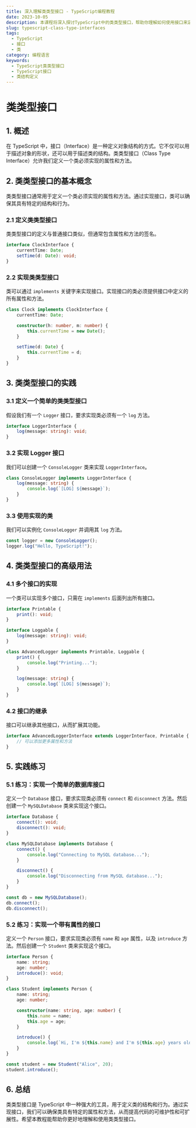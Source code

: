 ```yaml
---
title: 深入理解类类型接口 - TypeScript编程教程
date: 2023-10-05
description: 本课程将深入探讨TypeScript中的类类型接口，帮助你理解如何使用接口来定义类的结构和行为，提升代码的可维护性和扩展性。
slug: typescript-class-type-interfaces
tags:
  - TypeScript
  - 接口
  - 类
category: 编程语言
keywords:
  - TypeScript类类型接口
  - TypeScript接口
  - 类结构定义
---
```


# 类类型接口

## 1. 概述

在 TypeScript 中，接口（Interface）是一种定义对象结构的方式。它不仅可以用于描述对象的形状，还可以用于描述类的结构。类类型接口（Class Type Interface）允许我们定义一个类必须实现的属性和方法。

## 2. 类类型接口的基本概念

类类型接口通常用于定义一个类必须实现的属性和方法。通过实现接口，类可以确保其具有特定的结构和行为。

### 2.1 定义类类型接口

类类型接口的定义与普通接口类似，但通常包含属性和方法的签名。

```typescript
interface ClockInterface {
    currentTime: Date;
    setTime(d: Date): void;
}
```

### 2.2 实现类类型接口

类可以通过 `implements` 关键字来实现接口。实现接口的类必须提供接口中定义的所有属性和方法。

```typescript
class Clock implements ClockInterface {
    currentTime: Date;

    constructor(h: number, m: number) {
        this.currentTime = new Date();
    }

    setTime(d: Date) {
        this.currentTime = d;
    }
}
```

## 3. 类类型接口的实践

### 3.1 定义一个简单的类类型接口

假设我们有一个 `Logger` 接口，要求实现类必须有一个 `log` 方法。

```typescript
interface LoggerInterface {
    log(message: string): void;
}
```

### 3.2 实现 Logger 接口

我们可以创建一个 `ConsoleLogger` 类来实现 `LoggerInterface`。

```typescript
class ConsoleLogger implements LoggerInterface {
    log(message: string) {
        console.log(`[LOG] ${message}`);
    }
}
```

### 3.3 使用实现的类

我们可以实例化 `ConsoleLogger` 并调用其 `log` 方法。

```typescript
const logger = new ConsoleLogger();
logger.log("Hello, TypeScript!");
```

## 4. 类类型接口的高级用法

### 4.1 多个接口的实现

一个类可以实现多个接口，只需在 `implements` 后面列出所有接口。

```typescript
interface Printable {
    print(): void;
}

interface Loggable {
    log(message: string): void;
}

class AdvancedLogger implements Printable, Loggable {
    print() {
        console.log("Printing...");
    }

    log(message: string) {
        console.log(`[LOG] ${message}`);
    }
}
```

### 4.2 接口的继承

接口可以继承其他接口，从而扩展其功能。

```typescript
interface AdvancedLoggerInterface extends LoggerInterface, Printable {
    // 可以添加更多属性和方法
}
```

## 5. 实践练习

### 5.1 练习：实现一个简单的数据库接口

定义一个 `Database` 接口，要求实现类必须有 `connect` 和 `disconnect` 方法。然后创建一个 `MySQLDatabase` 类来实现这个接口。

```typescript
interface Database {
    connect(): void;
    disconnect(): void;
}

class MySQLDatabase implements Database {
    connect() {
        console.log("Connecting to MySQL database...");
    }

    disconnect() {
        console.log("Disconnecting from MySQL database...");
    }
}

const db = new MySQLDatabase();
db.connect();
db.disconnect();
```

### 5.2 练习：实现一个带有属性的接口

定义一个 `Person` 接口，要求实现类必须有 `name` 和 `age` 属性，以及 `introduce` 方法。然后创建一个 `Student` 类来实现这个接口。

```typescript
interface Person {
    name: string;
    age: number;
    introduce(): void;
}

class Student implements Person {
    name: string;
    age: number;

    constructor(name: string, age: number) {
        this.name = name;
        this.age = age;
    }

    introduce() {
        console.log(`Hi, I'm ${this.name} and I'm ${this.age} years old.`);
    }
}

const student = new Student("Alice", 20);
student.introduce();
```

## 6. 总结

类类型接口是 TypeScript 中一种强大的工具，用于定义类的结构和行为。通过实现接口，我们可以确保类具有特定的属性和方法，从而提高代码的可维护性和可扩展性。希望本教程能帮助你更好地理解和使用类类型接口。